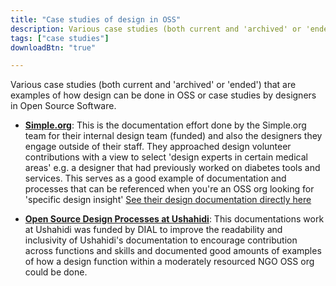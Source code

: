 ```yaml
---
title: "Case studies of design in OSS"
description: Various case studies (both current and 'archived' or 'ended') that are examples of how design can be done in OSS or case studies by designers in Open Source Software.
tags: ["case studies"]
downloadBtn: "true"

---
```


Various case studies (both current and 'archived' or 'ended') that are examples of how design can be done in OSS or case studies by designers in Open Source Software.

* [**Simple.org**](https://www.simple.org/):
  This is the documentation effort done by the Simple.org team for their internal design team (funded) and also the designers they engage outside of their staff. They approached design volunteer contributions with a view to select 'design experts in certain medical areas' e.g. a designer that had previously worked on diabetes tools and services. This serves as a good example of documentation and processes that can be referenced when you're an OSS org looking for 'specific design insight'
  [See their design documentation directly here](https://docs.simple.org/design-1/design)
  

* [**Open Source Design Processes at Ushahidi**](https://docs.ushahidi.com/platform-developer-documentation/design/design-process):
This documentations work at Ushahidi was funded by DIAL to improve the readability and inclusivity of Ushahidi's documentation to encourage contribution across functions and skills and documented good amounts of examples of how a design function within a moderately resourced NGO OSS org could be done.


